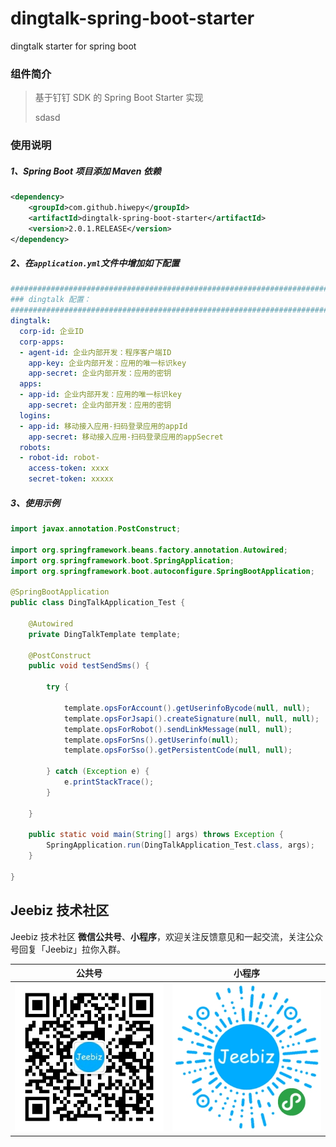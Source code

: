 # dingtalk-spring-boot-starter
dingtalk starter for spring boot

### 组件简介

> 基于钉钉 SDK 的 Spring Boot Starter 实现
> 
> sdasd 

### 使用说明

##### 1、Spring Boot 项目添加 Maven 依赖

``` xml
<dependency>
	<groupId>com.github.hiwepy</groupId>
	<artifactId>dingtalk-spring-boot-starter</artifactId>
	<version>2.0.1.RELEASE</version>
</dependency>
```

##### 2、在`application.yml`文件中增加如下配置

```yaml
#################################################################################################
### dingtalk 配置：
#################################################################################################
dingtalk:
  corp-id: 企业ID
  corp-apps:
  - agent-id: 企业内部开发：程序客户端ID
    app-key: 企业内部开发：应用的唯一标识key
    app-secret: 企业内部开发：应用的密钥
  apps:
  - app-id: 企业内部开发：应用的唯一标识key
    app-secret: 企业内部开发：应用的密钥
  logins:
  - app-id: 移动接入应用-扫码登录应用的appId
    app-secret: 移动接入应用-扫码登录应用的appSecret
  robots:
  - robot-id: robot-
    access-token: xxxx
    secret-token: xxxxx  
```

##### 3、使用示例

```java
import javax.annotation.PostConstruct;

import org.springframework.beans.factory.annotation.Autowired;
import org.springframework.boot.SpringApplication;
import org.springframework.boot.autoconfigure.SpringBootApplication;

@SpringBootApplication
public class DingTalkApplication_Test {

	@Autowired
	private DingTalkTemplate template;
	
	@PostConstruct
	public void testSendSms() {

		try {
			
			template.opsForAccount().getUserinfoBycode(null, null);
			template.opsForJsapi().createSignature(null, null, null);
			template.opsForRobot().sendLinkMessage(null, null);
			template.opsForSns().getUserinfo(null);
			template.opsForSso().getPersistentCode(null, null);
			
		} catch (Exception e) {
			e.printStackTrace();
		}

	}
	
	public static void main(String[] args) throws Exception {
		SpringApplication.run(DingTalkApplication_Test.class, args);
	}
    
}
```

## Jeebiz 技术社区

Jeebiz 技术社区 **微信公共号**、**小程序**，欢迎关注反馈意见和一起交流，关注公众号回复「Jeebiz」拉你入群。

|公共号|小程序|
|---|---|
| ![](https://raw.githubusercontent.com/hiwepy/static/main/images/qrcode_for_gh_1d965ea2dfd1_344.jpg)| ![](https://raw.githubusercontent.com/hiwepy/static/main/images/gh_09d7d00da63e_344.jpg)|

